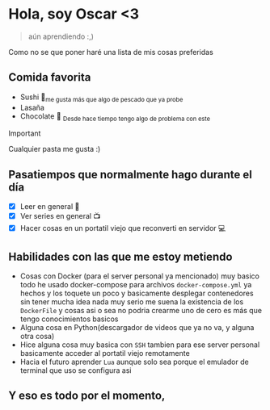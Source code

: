 # **Hola, soy Oscar <3**
> aún aprendiendo :,)

Como no se que poner haré una lista de mis cosas preferidas

## Comida favorita
- Sushi 🍣<sub>me gusta más que algo de pescado que ya probe</sub>
- Lasaña 
- Chocolate 🍫 <sub>Desde hace tiempo tengo algo de problema con este</sub>
>[!Important]
> Cualquier pasta me gusta :)

## Pasatiempos que normalmente hago durante el día
- [x] Leer en general 📖
- [x] Ver series en general 📺
- [x] Hacer cosas en un portatil viejo que reconverti en servidor️ 💻

## Habilidades con las que me estoy metiendo

- Cosas con Docker (para el server personal ya mencionado) muy basico todo he usado docker-compose para archivos `docker-compose.yml` ya hechos y los toquete un poco y basicamente desplegar contenedores sin tener mucha idea nada muy serio me suena la existencia de los `DockerFile` y cosas asi o sea no podria crearme uno de cero es más que tengo conocimientos basicos
- Alguna cosa en Python(descargador de videos que ya no va, y alguna otra cosa)
- Hice alguna cosa muy basica con `SSH` tambien para ese server personal basicamente acceder al portatil viejo remotamente
- Hacia el futuro aprender `Lua` aunque solo sea porque el emulador de terminal que uso se configura asi

## Y eso es todo por el momento,
